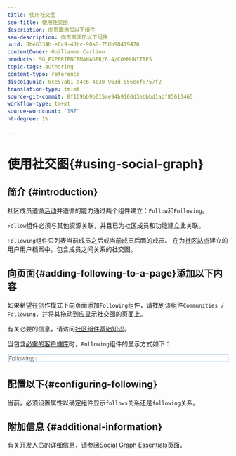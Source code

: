```yaml
---
title: 使用社交图
seo-title: 使用社交图
description: 向页面添加以下组件
seo-description: 向页面添加以下组件
uuid: 8be6334b-e6c9-40bc-90a8-750b98419470
contentOwner: Guillaume Carlino
products: SG_EXPERIENCEMANAGER/6.4/COMMUNITIES
topic-tags: authoring
content-type: reference
discoiquuid: 0ce57ab1-e4c6-4c38-963d-556eef8757f2
translation-type: tm+mt
source-git-commit: 8f169bb9b015ae94b9160d3ebbbd1abf85610465
workflow-type: tm+mt
source-wordcount: '197'
ht-degree: 1%

---
```



# 使用社交图{#using-social-graph}

## 简介 {#introduction}

社区成员遵循[活动](activities.md)并遵循的能力通过两个组件建立：`Follow`和`Following`。

`Follow`组件必须与其他资源关联，并且已为社区成员和功能建立此关联。

`Following`组件只列表当前成员之后或当前成员后面的成员。 在为[社区站点](overview.md#communitiessites)建立的用户用户档案中，包含成员之间关系的社交图。

## 向页面{#adding-following-to-a-page}添加以下内容

如果希望在创作模式下向页面添加`Following`组件，请找到该组件`Communities / Following`，并将其拖动到应显示社交图的页面上。

有关必要的信息，请访问[社区组件基础知识](basics.md)。

当包含[必需的客户端库](essentials-socialgraph.md#essentials-for-client-side)时，`Following`组件的显示方式如下：

![chlimage_1-447](assets/chlimage_1-447.png)

## 配置以下{#configuring-following}

当前，必须设置属性以确定组件显示`follows`关系还是`following`关系。

## 附加信息 {#additional-information}

有关开发人员的详细信息，请参阅[Social Graph Essentials](essentials-socialgraph.md)页面。
